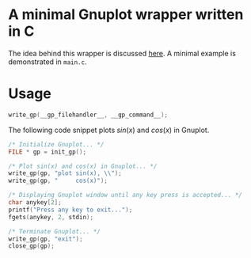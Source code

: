 # A minimal Gnuplot wrapper written in C

The idea behind this wrapper is discussed
[here](https://carbonscott.github.io/wrap_command_line_application_in_python.html).
A minimal example is demonstrated in `main.c`.  

# Usage

```C
write_gp(__gp_filehandler__, __gp_command__);
```

The following code snippet plots $sin(x)$ and $cos(x)$ in Gnuplot.  

```C
/* Initialize Gnuplot... */
FILE * gp = init_gp();

/* Plot sin(x) and cos(x) in Gnuplot... */
write_gp(gp, "plot sin(x), \\");
write_gp(gp, "     cos(x)");

/* Displaying Gnuplot window until any key press is accepted... */
char anykey[2];
printf("Press any key to exit...");
fgets(anykey, 2, stdin);

/* Terminate Gnuplot... */
write_gp(gp, "exit");
close_gp(gp);
```
